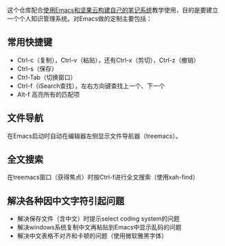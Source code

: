 这个仓库配合[使用Emacs和坚果云构建自己的笔记系统](https://yiyo.io/2018/06/22/knowledge-management-using-emacs-and-nutstore/)教学使用，目的是要建立一个个人知识管理系统。对Emacs做的定制主要包括：

## 常用快捷键
* Ctrl-c（复制），Ctrl-v（粘贴），还有Ctrl-x（剪切），Ctrl-z（撤销）
* Ctrl-s（保存）
* Ctrl-Tab（切换窗口）
* Ctrl-f（iSearch查找），左右方向键查找上一个、下一个
* Alt-f 高亮所有的匹配项

## 文件导航
在Emacs启动时自动在编辑器左侧显示文件导航器（treemacs）。

## 全文搜索
在treemacs窗口（获得焦点）时按Ctrl-f进行全文搜索（使用xah-find）

## 解决各种因中文字符引起问题
* 解决保存文件（含中文）时提示select coding system的问题
* 解决windows系统复制中文再粘贴到Emacs中显示乱码的问题
* 解决中文表格不对齐和卡顿的问题（使用微软雅黑字体）
